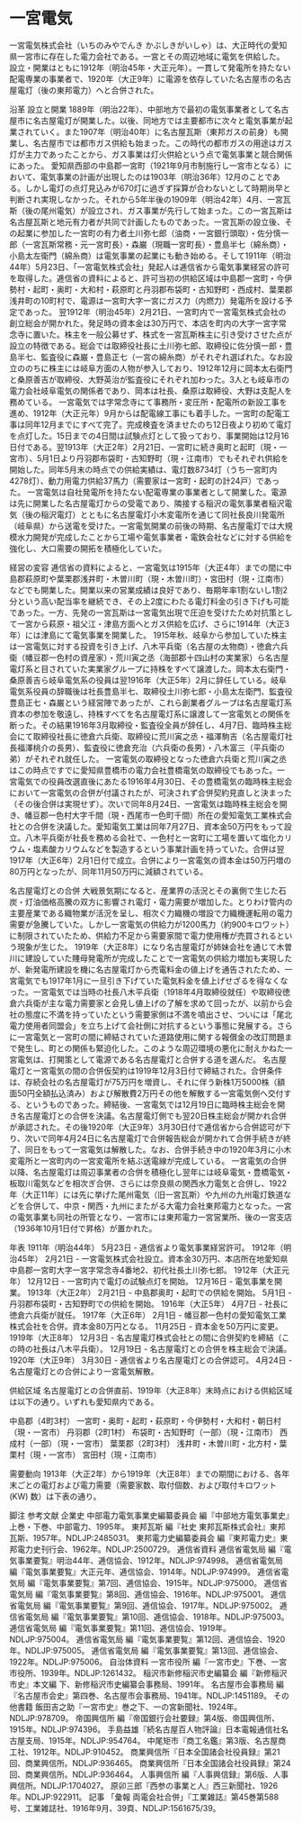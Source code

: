 # 一宮電気

一宮電気株式会社（いちのみやでんき かぶしきがいしゃ）は、大正時代の愛知県一宮市に存在した電力会社である。一宮とその周辺地域に電気を供給した。
設立・開業はともに1912年（明治45年・大正元年）。一貫して発電所を持たない配電専業の事業者で、1920年（大正9年）に電源を依存していた名古屋市の名古屋電灯（後の東邦電力）へと合併された。

沿革
設立と開業
1889年（明治22年）、中部地方で最初の電気事業者として名古屋市に名古屋電灯が開業した。以後、同地方では主要都市に次々と電気事業が起業されていく。また1907年（明治40年）に名古屋瓦斯（東邦ガスの前身）も開業し、名古屋市では都市ガス供給も始まった。この時代の都市ガスの用途はガス灯が主力であったことから、ガス事業は灯火供給という点で電気事業と競合関係にあった。
愛知県西部の中島郡一宮町（1921年9月市制施行し一宮市となる）において、電気事業の計画が出現したのは1903年（明治36年）12月のことである。しかし電灯の点灯見込みが670灯に過ぎず採算が合わないとして時期尚早と判断され実現しなかった。それから5年半後の1909年（明治42年）4月、一宮瓦斯（後の尾州電気）が設立され、ガス事業が先行して始まった。この一宮瓦斯は名古屋瓦斯と地元有力者が共同で計画したものであった。一宮瓦斯の設立後、その起業に参加した一宮町の有力者土川弥七郎（油商・一宮銀行頭取）・佐分慎一郎（一宮瓦斯常務・元一宮町長）・森巌（現職一宮町長）・豊島半七（綿糸商）・小島太左衛門（綿糸商）は電気事業の起業にも動き始める。そして1911年（明治44年）5月23日、「一宮電気株式会社」発起人は逓信省から電気事業経営の許可を取得した。逓信省の資料によると、許可当初の供給区域は中島郡一宮町・今伊勢村・起町・奥町・大和村・萩原町と丹羽郡布袋町・古知野町・西成村、葉栗郡浅井町の10町村で、電源は一宮町大字一宮にガス力（内燃力）発電所を設ける予定であった。
翌1912年（明治45年）2月21日、一宮町内で一宮電気株式会社の創立総会が開かれた。発足時の資本金は30万円で、本店を町内の大字一宮字常念寺に置いた。株主を一般公募せず、株式を一宮瓦斯株主に引き受けさせた点が設立の特徴である。総会では取締役社長に土川弥七郎、取締役に佐分慎一郎・豊島半七、監査役に森巌・豊島正七（一宮の綿糸商）がそれぞれ選ばれた。なお設立ののちに株主には岐阜方面の人物が参入しており、1912年12月に岡本太右衛門と桑原善吉が取締役、大野英治が監査役にそれぞれ加わった。3人とも岐阜市の電力会社岐阜電気の関係者であり、岡本は社長、桑原は取締役、大野は支配人を務めている。
一宮電気では字常念寺にて事務所・変圧所・配電所の新設工事を進め、1912年（大正元年）9月からは配電線工事にも着手した。一宮町の配電工事は同年12月までにすべて完了。完成検査を済ませたのち12日夜より初めて電灯を点灯した。15日までの4日間は試験点灯として扱っており、事業開始は12月16日付である。翌1913年（大正2年）2月21日、一宮町に続き奥町と起町（現・一宮市）、5月1日より丹羽郡布袋町・古知野町（現・江南市）でもそれぞれ供給を開始した。同年5月末の時点での供給実績は、電灯数8734灯（うち一宮町内4278灯）、動力用電力供給37馬力（需要家は一宮町・起町の計24戸）であった。
一宮電気は自社発電所を持たない配電専業の事業者として開業した。電源は先に開業した名古屋電灯からの受電であり、隣接する稲沢の電気事業者稲沢電気（後の稲沢電灯）とともに名古屋電灯小木変電所を通じて同社長良川発電所（岐阜県）から送電を受けた。一宮電気開業の前後の時期、名古屋電灯では大規模水力開発が完成したことから工場や電気事業者・電鉄会社などに対する供給を強化し、大口需要の開拓を積極化していた。

経営の変容
逓信省の資料によると、一宮電気は1915年（大正4年）までの間に中島郡萩原町や葉栗郡浅井町・木曽川町（現・木曽川町）・宮田村（現・江南市）などでも開業した。開業以来の営業成績は良好であり、毎期年率1割ないし1割2分という高い配当率を継続でき、その上2度にわたる電灯料金の引き下げも可能であった。一方、先発の一宮瓦斯は一宮電気出現で圧迫を受けたため対抗策として一宮から萩原・祖父江・津島方面へとガス供給を広げ、さらに1914年（大正3年）には津島にて電気事業を開業した。
1915年秋、岐阜から参加していた株主は一宮電気に対する投資を引き上げ、八木平兵衛（名古屋の太物商）・徳倉六兵衛（幡豆郡一色村の資産家）・荒川寅之丞（海部郡十四山村の実業家）ら名古屋電灯系と目されていた実業家グループに持株をすべて譲渡した。岡本太右衛門・桑原善吉ら岐阜電気系の役員は翌1916年（大正5年）2月に辞任している。岐阜電気系役員の辞職後は社長豊島半七、取締役土川弥七郎・小島太左衛門、監査役豊島正七・森巌という経営陣であったが、これら創業者グループは名古屋電灯系資本の参加を敬遠し、持株すべてを名古屋電灯系に譲渡して一宮電気との関係を断った。その結果1916年3月取締役・監査役全員が辞任し、4月7日、臨時株主総会にて取締役社長に徳倉六兵衛、取締役に荒川寅之丞・福澤駒吉（名古屋電灯社長福澤桃介の長男）、監査役に徳倉充治（六兵衛の長男）・八木富三（平兵衛の弟）がそれぞれ就任した。
一宮電気の取締役となった徳倉六兵衛と荒川寅之丞はこの時点ですでに愛知県豊橋市の電力会社豊橋電気の取締役でもあった。一宮電気での役員改選直後にあたる1916年4月30日、その豊橋電気の臨時株主総会において一宮電気の合併が付議されたが、可決されず合併契約見直しと決まった（その後合併は実現せず）。次いで同年8月24日、一宮電気は臨時株主総会を開き、幡豆郡一色村大字千間（現・西尾市一色町千間）所在の愛知電気工業株式会社との合併を決議した。愛知電気工業は同年7月27日、資本金50万円をもって設立。八木平兵衛が社長を務める会社で、一色村と一宮町に工場を置いて塩化カリウム・塩素酸カリウムなどを製造するという事業計画を持っていた。合併は翌1917年（大正6年）2月1日付で成立。合併により一宮電気の資本金は50万円増の80万円となったが、同年11月50万円に減額されている。

名古屋電灯との合併
大戦景気期になると、産業界の活況とその裏側で生じた石炭・灯油価格高騰の双方に影響され電灯・電力需要が増加した。とりわけ管内の主要産業である織物業が活況を呈し、相次ぐ力織機の増設で力織機運転用の電力需要が急騰していた。しかし一宮電気の供給力が1200馬力（約900キロワット）に制限されていたため、供給力不足から需要家間で電力使用権が売買されるという現象が生じた。
1919年（大正8年）になり名古屋電灯が姉妹会社を通じて木曽川に建設していた賤母発電所が完成したことで一宮電気の供給力増加も実現したが、新発電所建設を機に名古屋電灯から売電料金の値上げを通告されたため、一宮電気でも1917年1月に一旦引き下げていた電気料金を値上げせざるを得なくなった。一宮電気では当時の社長八木平兵衛（1918年4月取締役就任）や取締役徳倉六兵衛が主な電力需要家と会見し値上げの了解を求めて回ったが、以前から会社の態度に不満を持っていたという需要家側は不満を噴出させ、ついには「尾北電力使用者同盟会」を立ち上げて会社側に対抗するという事態に発展する。さらに一宮電気と一宮町の間に締結されていた道路使用に関する報償金の改訂問題まで発生し、町との関係も緊迫化した。このような周辺環境の悪化に耐えかねた一宮電気は、打開策として電源である名古屋電灯と合併する道を選んだ。
名古屋電灯と一宮電気の間の合併仮契約は1919年12月3日付で締結された。合併条件は、存続会社の名古屋電灯が75万円を増資し、それに伴う新株1万5000株（額面50円全額払込済み）および解散費2万円その他を解散する一宮電気側へ交付する、というものであった。締結後、一宮電気では12月19日に臨時株主総会を開き名古屋電灯との合併を決議。名古屋電灯側でも翌20日株主総会が開かれ合併が承認された。その後1920年（大正9年）3月30日付で逓信省から合併認可が下り、次いで同年4月24日に名古屋電灯で合併報告総会が開かれて合併手続きが終了、同日をもって一宮電気は解散した。なお、合併手続き中の1920年3月に小木変電所と一宮町内の一宮変電所を結ぶ送電線が完成している。
一宮電気の合併以降、名古屋電灯は周辺事業者の合併を積極化し翌年には岐阜電気・豊橋電気・板取川電気などを相次ぎ合併、さらには奈良県の関西水力電気と合併し、1922年（大正11年）には先に挙げた尾州電気（旧一宮瓦斯）や九州の九州電灯鉄道などを合併して、中京・関西・九州にまたがる大電力会社東邦電力となった。一宮の電気事業も同社の所管となり、一宮市には東邦電力一宮営業所、後の一宮支店（1936年10月1日付で昇格）が置かれた。

年表
1911年（明治44年）
5月23日 - 逓信省より電気事業経営許可。
1912年（明治45年）
2月21日 - 一宮電気株式会社設立。資本金30万円、本店所在地愛知県中島郡一宮町大字一宮字常念寺4番地2、初代社長土川弥七郎。
1912年（大正元年）
12月12日 - 一宮町内で電灯の試験点灯を開始。
12月16日 - 電気事業を開業。
1913年（大正2年）
2月21日 - 中島郡奥町・起町での供給を開始。
5月1日 - 丹羽郡布袋町・古知野町での供給を開始。
1916年（大正5年）
4月7日 - 社長に徳倉六兵衛が就任。
1917年（大正6年）
2月1日 - 幡豆郡一色村の愛知電気工業株式会社を合併。資本金80万円となる。
11月25日 - 資本金を50万円に変更。
1919年（大正8年）
12月3日 - 名古屋電灯株式会社との間に合併契約を締結（この時の社長は八木平兵衛）。
12月19日 - 名古屋電灯との合併を株主総会で決議。
1920年（大正9年）
3月30日 - 逓信省より名古屋電灯との合併認可。
4月24日 - 名古屋電灯との合併により一宮電気解散。

供給区域
名古屋電灯との合併直前、1919年（大正8年）末時点における供給区域は以下の通り。いずれも愛知県内である。

中島郡（4町3村）
一宮町・奥町・起町・萩原町・今伊勢村・大和村・朝日村（現・一宮市）
丹羽郡（2町1村）
布袋町・古知野町（一部）（現・江南市）
西成村（一部）（現・一宮市）
葉栗郡（2町3村）
浅井町・木曽川町・北方村・葉栗村（現・一宮市）
宮田村（現・江南市）

需要動向
1913年（大正2年）から1919年（大正8年）までの期間における、各年末ごとの電灯および電力需要（需要家数、取付個数、および取付キロワット (KW) 数）は下表の通り。

脚注
参考文献
企業史
中部電力電気事業史編纂委員会 編『中部地方電気事業史』上巻・下巻、中部電力、1995年。 
東邦瓦斯 編『社史 東邦瓦斯株式会社』東邦瓦斯、1957年。NDLJP:2485031。 
東邦電力史編纂委員会 編『東邦電力史』東邦電力史刊行会、1962年。NDLJP:2500729。 
逓信省資料
逓信省電気局 編『電気事業要覧』明治44年、逓信協会、1912年。NDLJP:974998。 
逓信省電気局 編『電気事業要覧』大正元年、逓信協会、1914年。NDLJP:974999。 
逓信省電気局 編『電気事業要覧』第7回、逓信協会、1915年。NDLJP:975000。 
逓信省電気局 編『電気事業要覧』第8回、逓信協会、1916年。NDLJP:975001。 
逓信省電気局 編『電気事業要覧』第9回、逓信協会、1917年。NDLJP:975002。 
逓信省電気局 編『電気事業要覧』第10回、逓信協会、1918年。NDLJP:975003。 
逓信省電気局 編『電気事業要覧』第11回、逓信協会、1919年。NDLJP:975004。 
逓信省電気局 編『電気事業要覧』第12回、逓信協会、1920年。NDLJP:975005。 
逓信省電気局 編『電気事業要覧』第13回、逓信協会、1922年。NDLJP:975006。 
自治体資料
一宮市役所 編『一宮市史』下巻、一宮市役所、1939年。NDLJP:1261432。 
稲沢市新修稲沢市史編纂会 編『新修稲沢市史』本文編 下、新修稲沢市史編纂会事務局、1991年。 
名古屋市会事務局 編『名古屋市会史』第四巻、名古屋市会事務局、1941年。NDLJP:1451189。 
その他書籍
飯田吉之助『一宮市史』巻之下、一の宮新聞社、1924年。NDLJP:978709。 
帝国興信所 編『帝国銀行会社要録』第4版、帝国興信所、1915年。NDLJP:974396。 
手島益雄『続名古屋百人物評論』日本電報通信社名古屋支局、1915年。NDLJP:954764。 
中尾矩市『商工名鑑』第3版、名古屋商工社、1912年。NDLJP:910452。 
商業興信所『日本全国諸会社役員録』第21回、商業興信所。NDLJP:936465。 
商業興信所『日本全国諸会社役員録』第24回、商業興信所。NDLJP:936464。 
人事興信所 編『人事興信録』第6版、人事興信所。NDLJP:1704027。 
原卯三郎『西参の事業と人』西三新聞社、1926年。NDLJP:922911。 
記事
「彙報 両電会社合併」『工業雑誌』第45巻第588号、工業雑誌社、1916年9月、39頁、NDLJP:1561675/39。